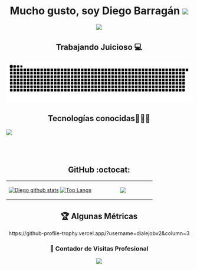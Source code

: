 <h1 align="center"><b>Mucho gusto, soy Diego Barragán </b><img src="https://media.giphy.com/media/hvRJCLFzcasrR4ia7z/giphy.gif" width="35"></h1>
<!--  -->

<p align="center">
  <a href="https://github.com/DenverCoder1/readme-typing-svg"><img src="https://readme-typing-svg.herokuapp.com?font=Time+New+Roman&color=%23C8BE25&size=25&center=true&vCenter=true&width=600&height=100&lines=Electronic+Engineer+@dialejobv.ai;Master+of+Engineering;Robotics+and+AI+Developer;Winner+of+the+MinTIC+and+Apps.co+Hackaton;High+experience+in+handling+Python;Professor+of+Electronic+Engineering+at+USTA;I+love+Robotics+and+Artificial+Intelligence;Always+learning+new+things"></a>
</p>

<h2 align="center">Trabajando Juicioso 💻</h2>
<p align = "center">
	<img src = "https://github.com/7oSkaaa/7oSkaaa/blob/output/github-contribution-grid-snake.svg?" alt = "Snake Game"/>
</p>
<div align="center">

<h2 >Tecnologías conocidas👨🏻‍💻</h2>
<!--tech stack icons-->
<p align="left">
  <a href="https://skillicons.dev">
    <img src="https://skillicons.dev/icons?i=androidstudio,c,css,java,typescript,javascript,flutter,py,ros,latex,html,js,nodejs,mysql,sqlite,git,github,postman,docker,vscode,bash,linux,ai,matlab,octave&perline=25" />
  </a>
</p>
<br>

<br>

<h2>GitHub :octocat:</h2>
  <!--- stats (start) -->
<table align="center">
<tr border="none">
<td width="60%" align="center">

<!--  <img  align="center"  src="https://github-readme-stats.vercel.app/api?username=unsimpledev&theme=dark&show_icons=true&count_private=true" />
  <br></br> -->
  [![Diego github stats](https://github-readme-stats.vercel.app/api?username=dialejobv&show_icons=true&theme=merko)](https://github.com/dialejobv/github-readme-stats) [![Top Langs](https://github-readme-stats.vercel.app/api/top-langs/?username=dialejobv&layout=compact&theme=merko)](https://github.com/dialejobv/github-readme-stats)

</td>

<td width="60%" align="center">

  <img  align="center"  src="https://github-readme-stats.anuraghazra1.vercel.app/api/top-langs/?username=dialejobv&theme=dark&hide_border=false&no-bg=true&no-frame=true&langs_count=10"/>

  </td>
</tr>
</table> 
<!--- stats (end) -->
<!--- trophy (start) -->

<h2>🏆 Algunas Métricas</h2>
 
<div align="center">
https://github-profile-trophy.vercel.app/?username=dialejobv2&column=3
</div>

<div align="center">
  <h3><b>📍 Contador de Visitas Profesional</b></h3>
</div>

![](https://komarev.com/ghpvc/?username=dialejobv&style=for-the-badge)



